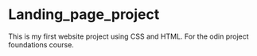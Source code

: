 # Landing_page_project
This is my first website project using CSS and HTML.
For the odin project foundations course.


  